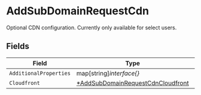 # AddSubDomainRequestCdn

Optional CDN configuration. Currently only available for select users.


## Fields

| Field                                                                                        | Type                                                                                         | Required                                                                                     | Description                                                                                  |
| -------------------------------------------------------------------------------------------- | -------------------------------------------------------------------------------------------- | -------------------------------------------------------------------------------------------- | -------------------------------------------------------------------------------------------- |
| `AdditionalProperties`                                                                       | map[string]*interface{}*                                                                     | :heavy_minus_sign:                                                                           | N/A                                                                                          |
| `Cloudfront`                                                                                 | [*AddSubDomainRequestCdnCloudfront](../../models/shared/addsubdomainrequestcdncloudfront.md) | :heavy_minus_sign:                                                                           | N/A                                                                                          |